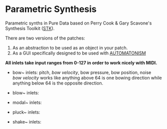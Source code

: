 # Parametric Synthesis

Parametric synths in Pure Data based on Perry Cook &amp; Gary Scavone's Synthesis Toolkit ([STK](https://ccrma.stanford.edu/software/stk/)).

There are two versions of the patches:
1. As an abstraction to be used as an object in your patch.
2. As a GUI specifically designed to be used with [AUTOMATONISM](https://www.automatonism.com/)

**All inlets take input ranges from 0-127 in order to work nicely with MIDI.**

* bow~ inlets: pitch, _bow velocity_, bow pressure, bow position, noise  
_bow velocity_ works like anything above 64 is one bowing direction while anything below 64 is the opposite direction.

* blow~ inlets:

* modal~ inlets:

* pluck~ inlets:

* shake~ inlets:
